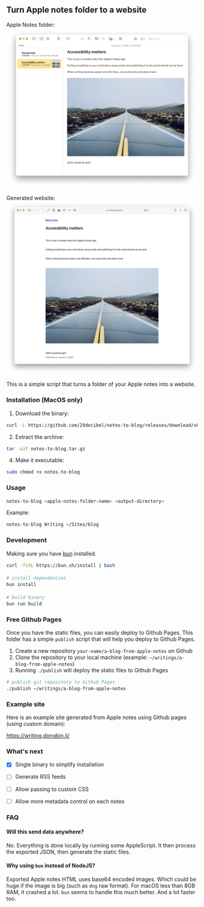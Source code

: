 ## Turn Apple notes folder to a website

Apple Notes folder:
![apple-notes](./apple-notes.png)

Generated website:
![generated-website](./generated-website.png)

This is a simple script that turns a folder of your Apple notes into a website.

### Installation (MacOS only)

1. Download the binary:
```bash
curl -L https://github.com/29decibel/notes-to-blog/releases/download/v0.1.4/notes-to-blog-mac.tar.gz -o notes-to-blog.tar.gz
```

2. Extract the archive:
```bash
tar -xzf notes-to-blog.tar.gz
```

4. Make it executable:
```bash
sudo chmod +x notes-to-blog
```

### Usage

```bash
notes-to-blog <apple-notes-folder-name> <output-directory>
```

Example:
```bash
notes-to-blog Writing ~/Sites/blog
```


### Development
Making sure you have [bun](https://bun.sh/) installed.

```bash
curl -fsSL https://bun.sh/install | bash

# install dependencies
bun install

# build binary
bun run build
```


### Free Github Pages

Once you have the static files, you can easily deploy to Github Pages.
This folder has a simple `publish` script that will help you deploy to Github Pages.

1. Create a new repository `your-name/a-blog-from-apple-notes` on Github
2. Clone the repository to your local machine (example: `~/writings/a-blog-from-apple-notes`)
3. Running `./publish` will deploy the static files to Github Pages

```bash
# publish git repository to Github Pages
./publish ~/writings/a-blog-from-apple-notes
```

### Example site

Here is an example site generated from Apple notes using Github pages (using custom domain):

https://writing.dongbin.li/

### What's next

- [x] Single binary to simplify installation
- [ ] Generate RSS feeds
- [ ] Allow passing to custom CSS
- [ ] Allow more metadata control on each notes


### FAQ

#### Will this send data anywhere?

No. Everything is done locally by running some AppleScript. It then process the exported JSON, then generate the static files.

#### Why using `bun` instead of NodeJS?

Exported Apple notes HTML uses base64 encoded images. Which could be huge if the image is big (such as `dng` raw format).
For macOS less than 8GB RAM, it crashed a lot. `bun` seems to handle this much better. And a lot faster too.
